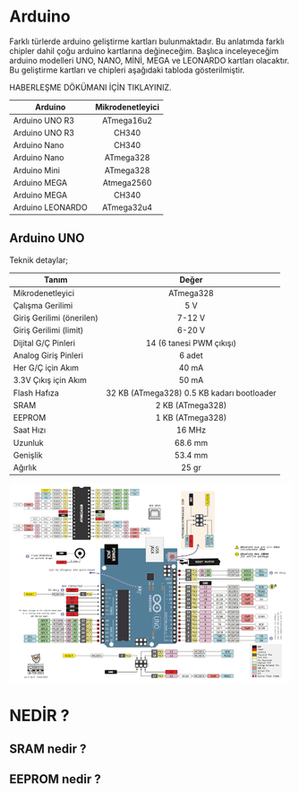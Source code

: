 # Arduino

Farklı türlerde arduino geliştirme kartları bulunmaktadır. Bu anlatımda farklı chipler dahil çoğu arduino kartlarına değineceğim. Başlıca inceleyeceğim arduino modelleri UNO, NANO, MİNİ, MEGA ve LEONARDO kartları olacaktır. Bu geliştirme kartları ve chipleri aşağıdaki tabloda gösterilmiştir.  
  
HABERLEŞME DÖKÜMANI İÇİN TIKLAYINIZ.  

| Arduino                         |  Mikrodenetleyici      |
| ---------------------------- |:----------:|
| Arduino UNO R3 | ATmega16u2    |
| Arduino UNO R3 | CH340 |
| Arduino Nano | CH340    |
| Arduino Nano | ATmega328    |
| Arduino Mini | ATmega328    |
| Arduino MEGA | Atmega2560    |
| Arduino MEGA | CH340    |
| Arduino LEONARDO | ATmega32u4    |

## Arduino UNO 

Teknik detaylar;

| Tanım                         |  Değer      |
| ---------------------------- |:----------:|
| Mikrodenetleyici | ATmega328    |
| Çalışma Gerilimi | 5 V |
| Giriş Gerilimi (önerilen) | 7-12 V    |
| Giriş Gerilimi (limit) | 6-20 V    |
| Dijital G/Ç Pinleri | 14 (6 tanesi PWM çıkışı)    |
| Analog Giriş Pinleri | 6 adet    |
| Her G/Ç için Akım | 40 mA    |
| 3.3V Çıkış için Akım | 50 mA    |
| Flash Hafıza | 32 KB (ATmega328) 0.5 KB kadarı bootloader    |
| SRAM | 2 KB (ATmega328)    |
| EEPROM | 1 KB (ATmega328)    |
| Saat Hızı | 16 MHz    |
| Uzunluk | 68.6 mm    |
| Genişlik | 53.4 mm    |
| Ağırlık | 25 gr    |

![Arduino uno](https://github.com/yasinsahin0/Arduino/blob/main/images/arduino-uno.png)
# NEDİR ?

## SRAM nedir ?

## EEPROM nedir ?

